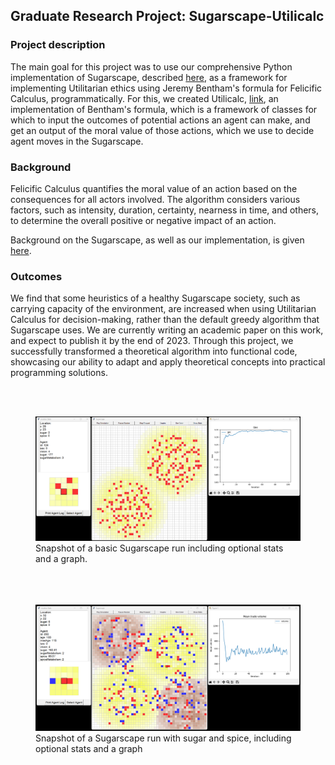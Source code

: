 ## Graduate Research Project: Sugarscape-Utilicalc

### Project description
The main goal for this project was to use our comprehensive Python implementation of Sugarscape, described [here](./sugarscape.md),
as a framework for implementing Utilitarian ethics using Jeremy Bentham's formula for Felicific Calculus, programmatically.
For this, we created Utilicalc, [link](https://github.com/joshuapalicka/utilicalc/), an implementation of Bentham's formula, 
which is a framework of classes for which to input the outcomes of potential actions an agent can make, and get an output 
of the moral value of those actions, which we use to decide agent moves in the Sugarscape.

### Background
Felicific Calculus quantifies the moral value of an action based on the consequences for all actors involved. The algorithm
considers various factors, such as intensity, duration, certainty, nearness in time, and others, to determine the overall
positive or negative impact of an action.

Background on the Sugarscape, as well as our implementation, is given [here](./sugarscape.md).

### Outcomes
We find that some heuristics of a healthy Sugarscape society, such as carrying capacity of the environment, are increased
when using Utilitarian Calculus for decision-making, rather than the default greedy algorithm that Sugarscape uses.
We are currently writing an academic paper on this work, and expect to publish it by the end of 2023. Through this project,
we successfully transformed a theoretical algorithm into functional code, showcasing our ability to adapt and apply theoretical 
concepts into practical programming solutions.

<br><br>
<figure>
<a href="images/sugarscape-sugar-graphs.png?raw=true" target="_blank">
<img src="images/sugarscape-sugar-graphs.png?raw=true" alt="Snapshot of Basic Sugarscape run with optional location stats and mean trade volume graph"/>
</a>
<figcaption>Snapshot of a basic Sugarscape run including optional stats and a graph.</figcaption>
</figure>

<figure>
<br><br><br>
<a href="images/sugarscape-sugar-spice-graphs.png?raw=true" target="_blank">
<img src="images/sugarscape-sugar-spice-graphs.png?raw=true" alt="Standard Sugar and Spice Sugarscape run with optional location stats and mean trade volume graph"/>
</a>
<figcaption>Snapshot of a Sugarscape run with sugar and spice, including optional stats and a graph</figcaption>
</figure>

<!-- Google tag (gtag.js) -->
<script async src="https://www.googletagmanager.com/gtag/js?id=G-R226D9G6FD"></script>
<script>
  window.dataLayer = window.dataLayer || [];
  function gtag(){dataLayer.push(arguments);}
  gtag('js', new Date());

  gtag('config', 'G-R226D9G6FD');
</script>